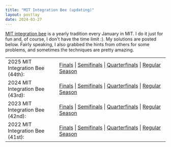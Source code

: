 ```yaml
---
title: "MIT Integration Bee (updating)"
layout: postlay
date: 2024-03-27
---
```


<p><a href="https://math.mit.edu/~yyao1/integrationbee.html" target="_blank">MIT integration bee</a> is a yearly tradition every January in MIT. I do it just for fun and, of course, I don't have the time limit :). My solutions are posted below. Fairly speaking, I also grabbed the hints from others for some problems, and sometimes the techniques are pretty amazing.</p>

<table style="width: 100%;">
  <col width="32%;">
  <col width="68%;">
  <tr>
    <td>2025 MIT Integration Bee (44th):</td>
    <td>
    <a href="{{ site.url }}{{ site.baseurl }}/_data/files/MIT_integration/2025_Finals.pdf" target="_blank">Finals</a> | <a href="{{ site.url }}{{ site.baseurl }}/_data/files/MIT_integration/2025_Semifinals.pdf" target="_blank">Semifinals</a> | <a href="{{ site.url }}{{ site.baseurl }}/_data/files/MIT_integration/2025_Quarterfinals.pdf" target="_blank">Quarterfinals</a> | <a href="{{ site.url }}{{ site.baseurl }}/_data/files/MIT_integration/2025_Regular.pdf" target="_blank">Regular Season</a>
    </td>
  </tr>
  <tr>
    <td>2024 MIT Integration Bee (43rd):</td>
    <td>
    <a href="{{ site.url }}{{ site.baseurl }}/_data/files/MIT_integration/2024_Finals.pdf" target="_blank">Finals</a> | <a href="{{ site.url }}{{ site.baseurl }}/_data/files/MIT_integration/2024_Semifinals.pdf" target="_blank">Semifinals</a> | <a href="{{ site.url }}{{ site.baseurl }}/_data/files/MIT_integration/2024_Quarterfinals.pdf" target="_blank">Quarterfinals</a> | <a href="{{ site.url }}{{ site.baseurl }}/_data/files/MIT_integration/2024_Regular.pdf" target="_blank">Regular Season</a>
    </td>
  </tr>
  <tr>
    <td>2023 MIT Integration Bee (42nd):</td>
    <td>
    <a href="{{ site.url }}{{ site.baseurl }}/_data/files/MIT_integration/2023_Finals.pdf" target="_blank">Finals</a> | <a href="{{ site.url }}{{ site.baseurl }}/_data/files/MIT_integration/2023_Semifinals.pdf" target="_blank">Semifinals</a> | <a href="{{ site.url }}{{ site.baseurl }}/_data/files/MIT_integration/2023_Quarterfinals.pdf" target="_blank">Quarterfinals</a> | <a href="{{ site.url }}{{ site.baseurl }}/_data/files/MIT_integration/2023_Regular.pdf" target="_blank">Regular Season</a>
    </td>
  </tr>
  <tr>
    <td>2022 MIT Integration Bee (41st):</td>
    <td>
    <a href="{{ site.url }}{{ site.baseurl }}/_data/files/MIT_integration/2022_Finals.pdf" target="_blank">Finals</a> | <a href="{{ site.url }}{{ site.baseurl }}/_data/files/MIT_integration/2022_Semifinals.pdf" target="_blank">Semifinals</a> | <a href="{{ site.url }}{{ site.baseurl }}/_data/files/MIT_integration/2022_Quarterfinals.pdf" target="_blank">Quarterfinals</a> | <a href="{{ site.url }}{{ site.baseurl }}/_data/files/MIT_integration/2022_Regular.pdf" target="_blank">Regular Season</a>
    </td>
  </tr>
</table>